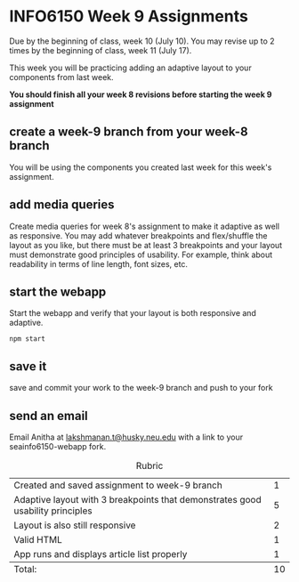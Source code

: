 # INFO6150 Week 9 Assignments

Due by the beginning of class, week 10 (July 10).
You may revise up to 2 times by the beginning of class, week 11 (July 17).

This week you will be practicing adding an adaptive layout to your components from last week.

**You should finish all your week 8 revisions before starting the week 9 assignment**

## create a week-9 branch from your week-8 branch
You will be using the components you created last week for this week's assignment.

## add media queries
Create media queries for week 8's assignment to make it adaptive as well as responsive. You may add whatever breakpoints and flex/shuffle the layout as you like, but there must be at least 3 breakpoints and your layout must demonstrate good principles of usability. For example, think about readability in terms of line length, font sizes, etc. 

## start the webapp

Start the webapp and verify that your layout is both responsive and adaptive.

```
npm start
```

## save it

save and commit your work to the week-9 branch and push to your fork

## send an email

Email Anitha at lakshmanan.t@husky.neu.edu with a link to your seainfo6150-webapp fork.

<table>
  <caption>Rubric</caption>
  <tbody>
    <tr>
      <td>Created and saved assignment to week-9 branch</td>
      <td>1</td>
    </tr>
    <tr>
      <td>Adaptive layout with 3 breakpoints that demonstrates good usability principles</td>
      <td>5</td>
    </tr>
    <tr>
      <td>Layout is also still responsive</td>
      <td>2</td>
    </tr>
    <tr>
      <td>Valid HTML</td>
      <td>1</td>
    </tr>
    <tr>
      <td>App runs and displays article list properly</td>
      <td>1</td>
    </tr>
  </tbody>
  <tfoot>
    <td>Total:</td>
    <td>10</td>
  </tfoot>
</table>
